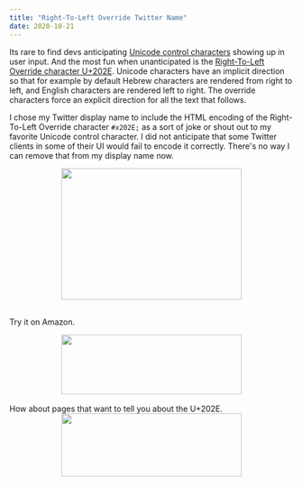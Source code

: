 ```yaml
---
title: "Right-To-Left Override Twitter Name"
date: 2020-10-21
---
```

<div xmlns="http://www.w3.org/1999/xhtml"><div><p>
    Its rare to find devs anticipating <a href="https://en.wikipedia.org/wiki/Unicode_control_characters">Unicode control characters</a> showing up in user input. And the most fun when unanticipated
    is the <a href="https://www.unicode.org/reports/tr9/">Right-To-Left Override character U+202E</a>. Unicode characters have an implicit direction so that for example by default Hebrew characters
    are rendered from right to left, and English characters are rendered left to right. The override characters force an explicit direction for all the text that follows.
  </p><p>
    I chose my Twitter display name to include the HTML encoding of the Right-To-Left Override character <code>#x202E;</code> as a sort of joke or shout out to my favorite Unicode control character.
    I did not anticipate that some Twitter clients in some of their UI would fail to encode it correctly. There's no way I can remove that from my display name now.
  </p><div class="separator" style="clear: both; text-align: center;"><a href="https://twitter.com/SeanOnTwt/status/1238621896033185792" style="margin-left: 1em; margin-right: 1em;"><img alt="" data-original-height="686" data-original-width="943" height="233" src="https://lh3.googleusercontent.com/-Au3kmWbDskY/X5EVrJiAcgI/AAAAAAAAGHA/Y4ovPZvSfqcLqlP2O8cbzcVfspU3_76-ACNcBGAsYHQ/image.png" width="320" /></a></div><br /><p>
    Try it on Amazon.
  </p><div><div class="separator" style="clear: both; text-align: center;"><a href="https://twitter.com/jdalton/status/946494105147777024" style="margin-left: 1em; margin-right: 1em;"><img alt="" data-original-height="390" data-original-width="1175" height="106" src="https://lh3.googleusercontent.com/-rg5Pc6WRAX4/X5EWfAlovpI/AAAAAAAAGHI/hm2GK7SAGLMEXEdQ7k_Lipd9A7psDrklQCNcBGAsYHQ/image.png" width="320" /></a></div><br />
    How about pages that want to tell you about the U+202E. 
  </div><div><div class="separator" style="clear: both; text-align: center;"><a href="https://lh3.googleusercontent.com/-DkpiukXPx2w/X5EdVyicxII/AAAAAAAAGHU/1ikdX1z6aSIbtT-98prUIGmCXZmWPH84wCNcBGAsYHQ/image.png" style="margin-left: 1em; margin-right: 1em;"><img alt="" data-original-height="449" data-original-width="1284" height="112" src="https://lh3.googleusercontent.com/-DkpiukXPx2w/X5EdVyicxII/AAAAAAAAGHU/1ikdX1z6aSIbtT-98prUIGmCXZmWPH84wCNcBGAsYHQ/image.png" width="320" /></a></div><br /><br /></div></div></div>
